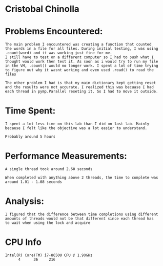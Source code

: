 # Cristobal Chinolla

# Problems Encountered:

    The main problem I encountered was creating a function that counted the words in a file for all files. During initial testing, I was using .count(word) and it was working just fine for me.
    I still have to test on a different computer so I had to push what I thought would work then test it. As soon as i would try to run my file in the VM, .count() would no longer work. I spent a lot of time trying to figure out why it wasnt working and even used .read() to read the files

    The other problem I had is that my main dictionary kept getting reset and the results were not accurate. I realized this was becuase I had each thread in pymp.Parallel reseting it. So I had to move it outside.

# Time Spent:

    I spent a lot less time on this lab than I did on last lab. Mainly because I felt like the objective was a lot easier to understand.

    Probably around 5 hours 

# Performance Measurements: 
    A single thread took around 2.60 seconds

    When completed with anything above 2 threads, the time to complete was around 1.01 - 1.08 seconds

# Analysis:

    I figured that the difference between time completions using different amounts of threads would not be that different since each thread has to wait when using the lock and acquire

# CPU Info

    Intel(R) Core(TM) i7-8650U CPU @ 1.90GHz
          4      36     216


